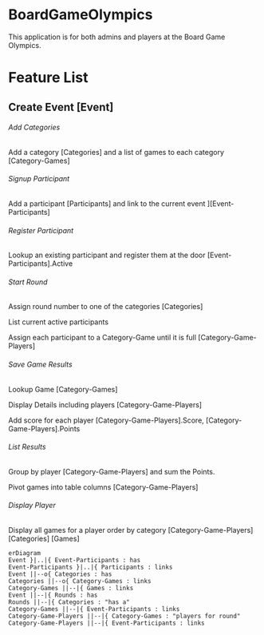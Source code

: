 # BoardGameOlympics
This application is for both admins and players at the Board Game Olympics. 

# Feature List
## Create Event [Event]

###### Add Categories
Add a category [Categories] and a list of games to each category [Category-Games]

###### Signup Participant
Add a participant [Participants] and link to the current event ][Event-Participants]

###### Register Participant
Lookup an existing participant and register them at the door [Event-Participants].Active

###### Start Round
Assign round number to one of the categories [Categories]

List current active participants

Assign each participant to a Category-Game until it is full [Category-Game-Players]

###### Save Game Results
Lookup Game [Category-Games] 

Display Details including players [Category-Game-Players]

Add score for each player [Category-Game-Players].Score,  [Category-Game-Players].Points

###### List Results
Group by player [Category-Game-Players] and sum the Points.

Pivot games into table columns [Category-Game-Players]

###### Display Player
Display all games for a player order by category [Category-Game-Players] [Categories] [Games]





```mermaid
erDiagram
Event }|..|{ Event-Participants : has
Event-Participants }|..|{ Participants : links
Event ||--o{ Categories : has
Categories ||--o{ Category-Games : links
Category-Games ||--|{ Games : links
Event ||--|{ Rounds : has
Rounds ||--|{ Categories : "has a"
Category-Games ||--|{ Event-Participants : links
Category-Game-Players ||--|{ Category-Games : "players for round"
Category-Game-Players ||--|{ Event-Participants : links

```
